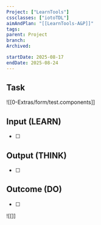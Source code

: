 ```yaml
---
Project: ["LearnTools"]
cssclasses: ["iotoTDL"]
aimAndPlan: "[[LearnTools-A&P]]"
tags: 
parent: Project
branch: 
Archived: 

startDate: 2025-08-17
endDate: 2025-08-24
---
```

## Task
![[0-Extras/form/test.components]]
## Input (LEARN)

- [ ] 

## Output (THINK)

- [ ] 

## Outcome (DO)

- [ ] 
![[]]